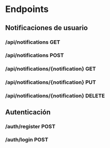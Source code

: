 # Endpoints
## Notificaciones de usuario
### /api/notifications GET
### /api/notifications POST
### /api/notifications/{notification} GET
### /api/notifications/{notification} PUT
### /api/notifications/{notification} DELETE
## Autenticación
### /auth/register POST
### /auth/login POST